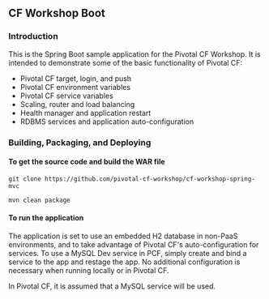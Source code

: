 ## CF Workshop Boot

### Introduction

This is the Spring Boot sample application for the Pivotal CF Workshop.
It is intended to demonstrate some of the basic functionality of Pivotal
CF:

 * Pivotal CF target, login, and push
 * Pivotal CF environment variables
 * Pivotal CF service variables
 * Scaling, router and load balancing
 * Health manager and application restart
 * RDBMS services and application auto-configuration

### Building, Packaging, and Deploying

#### To get the source code and build the WAR file


    git clone https://github.com/pivotal-cf-workshop/cf-workshop-spring-mvc

    mvn clean package

#### To run the application

The application is set to use an embedded H2 database in non-PaaS environments,
and to take advantage of Pivotal CF's auto-configuration for services.  To use
a MySQL Dev service in PCF, simply create and bind a service to the app and 
restage the app.  No additional configuration is necessary when running locally 
or in Pivotal CF.

In Pivotal CF, it is assumed that a MySQL service will be used.

